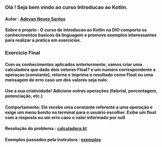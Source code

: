 ### Olá ! Seja bem vindo ao curso Introducao ao Kotlin.

#### Autor : [Adevan Neves Santos](https://www.linkedin.com/in/adevan-neves-santos/)

#### Sobre o projeto : O curso de introducao ao Kotlin na DIO comporta os conhecimentos basicos da linguagem e promove exemplos interessantes para realizar a pratica em exercicios.

### Exercicio Final

#### Com os conhecimentos aplicados anteriormente, vamos criar uma calculadora que dado dois vetores Float? e um numero correspondente a operaçao (constante), retorne e imprima o resultado como Float ou uma mensagem de erro caso um dos valores seja nulo. 
#### Use a sua criatividade! Adicione outras operações (fatorial, porcentagem, potenciação, etc.)

#### Comportamento: Ele recebe uma constante referente a uma operação e exige um menu bonito no terminal para o usuário escolher. Exibe um float com a resposta ou um erro caso o valor informado por null

#### Resolução do problema : [calculadora.kt](./src/main/kotlin/exercicio/calculadora.kt)

#### Exemplos passados pela instrutora : [exemplos](./src/main/kotlin/exemplos)